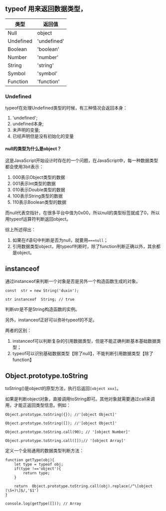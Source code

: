 <!--
 * @Author: yongyuan253015@gmail.com
 * @Date: 2021-12-15 23:07:55
 * @LastEditors: Please set LastEditors
 * @LastEditTime: 2021-12-16 21:30:27
 * @Description: 检测类型的三个方法
-->
## typeof 用来返回数据类型，

|  类型 |  返回值 |
| ------------ | ------------ |
|  Null | object  |
|Undefined |'undefined'|
|Boolean|'boolean'|
|Number|'number'|
|String|'string'|
|Symbol|'symbol'|
|Function|'function'|

### Undefined
typeof在处理Undefined类型的时候，有三种情况会返回本身：
1. 'undefined';
2. undefined本身;
3. 未声明的变量;
4. 已经声明但是没有初始化的变量

#### null的类型为什么是object？

这是JavaScript开始设计时存在的一个问题，在JavaScript中，每一种数据类型都会使用3bit表示：
1. 000表示Object类型的数据
2. 001表示Int类型的数据
3. 010表示Double类型的数据
4. 100表示String类型的数据
5. 110表示Boolean类型的数据

而null代表空指针，在很多平台中值为0x00，所以null的类型标签就成了0，所以用typeof运算符判断返回object。

综上所述得出：
1. 如果在if语句中判断是否为null，就要用`===null`；
2. 引用数据类型object，用typeof判断时，除了function判断正确以外，其余都是object。

## instanceof
通过instanceof来判断一个对象是否是另外一个构造函数生成的对象。

```
const  str = new String('duxin');

str instanceof  String; // true
```
判断str是不是String构造函数的实例。

另外，instanceof正好可以弥补typeof的不足。

两者的区别：
1. instanceof可以判断复杂的引用数据类型，但是不能正确判断基本基础数据类型；
2. typeof可以识别基础数据类型【除了null】，不能判断引用数据类型【除了function】


## Object.prototype.toString

toString()是object的原型方法，执行后返回`[object xxx]`。

如果是判断object对象，直接调用toString即可。其他对象就需要通过call来调用，才能正返回类型信息。例如：
```
Object.prototype.toString({}); //'[object Object]' 

Object.prototype.toString([]); //'[object Object]'

Object.prototype.toString.call(90); // '[object Number]'

Object.prototype.toString.call([]);// '[object Array]'
```

定义一个全局通用的数据类型判断方法：
```
function getType(obj){
    let type = typeof obj;
    if(type !=='object'){
        return type;
    }

    return  Object.prototype.toString.call(obj).replace(/^\[object (\S+)\]$/,'$1')
}

console.log(getType([])); // Array
```